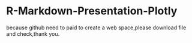 # R-Markdown-Presentation-Plotly
because github need to paid to create a web space,please download file and check,thank you.
